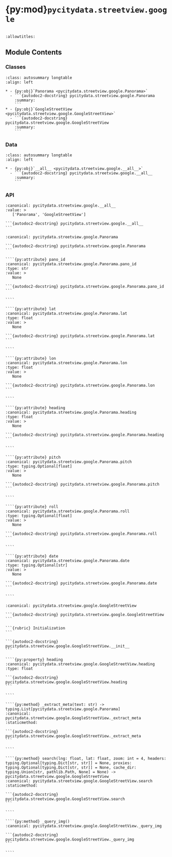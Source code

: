 # {py:mod}`pycitydata.streetview.google`

```{py:module} pycitydata.streetview.google
```

```{autodoc2-docstring} pycitydata.streetview.google
:allowtitles:
```

## Module Contents

### Classes

````{list-table}
:class: autosummary longtable
:align: left

* - {py:obj}`Panorama <pycitydata.streetview.google.Panorama>`
  - ```{autodoc2-docstring} pycitydata.streetview.google.Panorama
    :summary:
    ```
* - {py:obj}`GoogleStreetView <pycitydata.streetview.google.GoogleStreetView>`
  - ```{autodoc2-docstring} pycitydata.streetview.google.GoogleStreetView
    :summary:
    ```
````

### Data

````{list-table}
:class: autosummary longtable
:align: left

* - {py:obj}`__all__ <pycitydata.streetview.google.__all__>`
  - ```{autodoc2-docstring} pycitydata.streetview.google.__all__
    :summary:
    ```
````

### API

````{py:data} __all__
:canonical: pycitydata.streetview.google.__all__
:value: >
   ['Panorama', 'GoogleStreetView']

```{autodoc2-docstring} pycitydata.streetview.google.__all__
```

````

`````{py:class} Panorama
:canonical: pycitydata.streetview.google.Panorama

```{autodoc2-docstring} pycitydata.streetview.google.Panorama
```

````{py:attribute} pano_id
:canonical: pycitydata.streetview.google.Panorama.pano_id
:type: str
:value: >
   None

```{autodoc2-docstring} pycitydata.streetview.google.Panorama.pano_id
```

````

````{py:attribute} lat
:canonical: pycitydata.streetview.google.Panorama.lat
:type: float
:value: >
   None

```{autodoc2-docstring} pycitydata.streetview.google.Panorama.lat
```

````

````{py:attribute} lon
:canonical: pycitydata.streetview.google.Panorama.lon
:type: float
:value: >
   None

```{autodoc2-docstring} pycitydata.streetview.google.Panorama.lon
```

````

````{py:attribute} heading
:canonical: pycitydata.streetview.google.Panorama.heading
:type: float
:value: >
   None

```{autodoc2-docstring} pycitydata.streetview.google.Panorama.heading
```

````

````{py:attribute} pitch
:canonical: pycitydata.streetview.google.Panorama.pitch
:type: typing.Optional[float]
:value: >
   None

```{autodoc2-docstring} pycitydata.streetview.google.Panorama.pitch
```

````

````{py:attribute} roll
:canonical: pycitydata.streetview.google.Panorama.roll
:type: typing.Optional[float]
:value: >
   None

```{autodoc2-docstring} pycitydata.streetview.google.Panorama.roll
```

````

````{py:attribute} date
:canonical: pycitydata.streetview.google.Panorama.date
:type: typing.Optional[str]
:value: >
   None

```{autodoc2-docstring} pycitydata.streetview.google.Panorama.date
```

````

`````

`````{py:class} GoogleStreetView(meta: pycitydata.streetview.google.Panorama, zoom: int = 4, headers: typing.Optional[typing.Dict[str, str]] = None, proxies: typing.Optional[typing.Dict[str, str]] = None)
:canonical: pycitydata.streetview.google.GoogleStreetView

```{autodoc2-docstring} pycitydata.streetview.google.GoogleStreetView
```

```{rubric} Initialization
```

```{autodoc2-docstring} pycitydata.streetview.google.GoogleStreetView.__init__
```

````{py:property} heading
:canonical: pycitydata.streetview.google.GoogleStreetView.heading
:type: float

```{autodoc2-docstring} pycitydata.streetview.google.GoogleStreetView.heading
```

````

````{py:method} _extract_meta(text: str) -> typing.List[pycitydata.streetview.google.Panorama]
:canonical: pycitydata.streetview.google.GoogleStreetView._extract_meta
:staticmethod:

```{autodoc2-docstring} pycitydata.streetview.google.GoogleStreetView._extract_meta
```

````

````{py:method} search(lng: float, lat: float, zoom: int = 4, headers: typing.Optional[typing.Dict[str, str]] = None, proxies: typing.Optional[typing.Dict[str, str]] = None, cache_dir: typing.Union[str, pathlib.Path, None] = None) -> pycitydata.streetview.google.GoogleStreetView
:canonical: pycitydata.streetview.google.GoogleStreetView.search
:staticmethod:

```{autodoc2-docstring} pycitydata.streetview.google.GoogleStreetView.search
```

````

````{py:method} _query_img()
:canonical: pycitydata.streetview.google.GoogleStreetView._query_img

```{autodoc2-docstring} pycitydata.streetview.google.GoogleStreetView._query_img
```

````

`````
